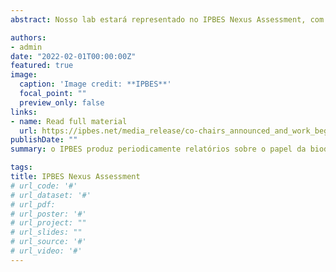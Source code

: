 ```yaml
---
abstract: Nosso lab estará representado no IPBES Nexus Assessment, com Felipe Melo como autor líder do capítulo 5.4 **Options for delivering sustainable approaches to elements of the nexus (biodiversity conservation, restoration and sustainable use)**. O trabalhos começam já em fevereiro com reunião virtual e devem ter seguimento com uma reunião presencial em Bonn, Alemanha no mês de maio.

authors:
- admin
date: "2022-02-01T00:00:00Z"
featured: true
image:
  caption: 'Image credit: **IPBES**'
  focal_point: ""
  preview_only: false
links:
- name: Read full material
  url: https://ipbes.net/media_release/co-chairs_announced_and_work_begins_on_nexus_and_transformative_change_reports
publishDate: ""
summary: o IPBES produz periodicamente relatórios sobre o papel da biodiversidade no bem-estar humano. Agora chegou a vez de pensar como a biodiversidade, incluindo a restauração ecológica e uso sustentável de recursos naturais podem promover seguranças hídrica, alimenttar e energética. Nosso lab estará representado no IPBES Nexus Assessment, com Felipe Melo como autor líder do capítulo 5.4 **Options for delivering sustainable approaches to elements of the nexus (biodiversity conservation, restoration and sustainable use)**. O trabalhos começam já em fevereiro com reunião virtual e devem ter seguimento com uma reunião presencial em Bonn, Alemanha no mês de maio.

tags:
title: IPBES Nexus Assessment
# url_code: '#'
# url_dataset: '#'
# url_pdf: 
# url_poster: '#'
# url_project: ""
# url_slides: ""
# url_source: '#'
# url_video: '#'
---
```



